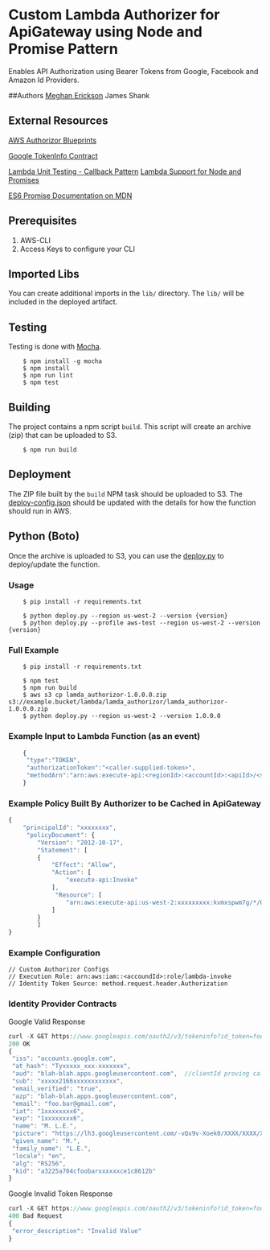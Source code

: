 # Custom Lambda Authorizer for ApiGateway using Node and Promise Pattern
Enables API Authorization using Bearer Tokens from Google, Facebook and Amazon Id Providers.

##Authors
[Meghan Erickson](https://www.linkedin.com/in/meghanerickson)
James Shank

## External Resources ##
[AWS Authorizor Blueprints](https://github.com/awslabs/aws-apigateway-lambda-authorizer-blueprints)

[Google TokenInfo Contract](https://developers.google.com/identity/sign-in/web/backend-auth#verify-the-integrity-of-the-id-token)

[Lambda Unit Testing - Callback Pattern](https://github.com/vandium-io/lambda-tester/blob/master/docs/main.md)
[Lambda Support for Node and Promises](https://blogs.aws.amazon.com/javascript/post/Tx3BZ2DC4XARUGG/Support-for-Promises-in-the-SDK)

[ES6 Promise Documentation on MDN](https://developer.mozilla.org/en-US/docs/Web/JavaScript/Reference/Global_Objects/Promise)

## Prerequisites
1. AWS-CLI
2. Access Keys to configure your CLI

## Imported Libs
You can create additional imports in the `lib/` directory. The `lib/` will be included in the deployed artifact.

## Testing
Testing is done with [Mocha](https://mochajs.org).

```
    $ npm install -g mocha
    $ npm install
    $ npm run lint
    $ npm test
```

## Building
The project contains a npm script `build`. This script will create an archive (zip) that can be uploaded to S3.

```
    $ npm run build
```

## Deployment
The ZIP file built by the `build` NPM task should be uploaded to S3. The [deploy-config.json](deploy-config.json) should 
be updated with the details for how the function should run in AWS. 

## Python (Boto)
Once the archive is uploaded to S3, you can use the [deploy.py](deploy.py) to deploy/update the function.

### Usage
```
    $ pip install -r requirements.txt
    
    $ python deploy.py --region us-west-2 --version {version}
    $ python deploy.py --profile aws-test --region us-west-2 --version {version}
```

### Full Example
```
    $ pip install -r requirements.txt
    
    $ npm test
    $ npm run build
    $ aws s3 cp lamda_authorizor-1.0.0.0.zip s3://example.bucket/lambda/lamda_authorizor/lamda_authorizor-1.0.0.0.zip
    $ python deploy.py --region us-west-2 --version 1.0.0.0
```

### Example Input to Lambda Function (as an event)
```JavaScript
    {
     "type":"TOKEN",
     "authorizationToken":"<caller-supplied-token>",
     "methodArn":"arn:aws:execute-api:<regionId>:<accountId>:<apiId>/<stage>/<method>/<resourcePath>"
    }
```
    
### Example Policy Built By Authorizer to be Cached in ApiGateway 
```JavaScript
{
    "principalId": "xxxxxxxx",
     "policyDocument": {
        "Version": "2012-10-17",
        "Statement": [
        {
            "Effect": "Allow",
            "Action": [
                "execute-api:Invoke"
            ],
             "Resource": [
                "arn:aws:execute-api:us-west-2:xxxxxxxxx:kvmxspwm7g/*/GET/"
            ]
        }
        ]
}
```

### Example Configuration
```
// Custom Authorizor Configs
// Execution Role: arn:aws:iam::<accoundId>:role/lambda-invoke
// Identity Token Source: method.request.header.Authorization
```

### Identity Provider Contracts
Google Valid Response
```JavaScript
curl -X GET https://www.googleapis.com/oauth2/v3/tokeninfo?id_token=foo
200 OK
{
 "iss": "accounts.google.com",
 "at_hash": "Tyxxxxx_xxx-xxxxxxx",
 "aud": "blah-blah.apps.googleusercontent.com",  //clientId proving call was made from our app
 "sub": "xxxxx2166xxxxxxxxxxxx",
 "email_verified": "true",
 "azp": "blah-blah.apps.googleusercontent.com",
 "email": "foo.bar@gmail.com",
 "iat": "1xxxxxxxx6",
 "exp": "1xxxxxxxx6",
 "name": "M. L.E.",
 "picture": "https://lh3.googleusercontent.com/-vQx9v-Xoek0/XXXX/XXXX/XXXX/s96-c/photo.jpg",
 "given_name": "M.",
 "family_name": "L.E.",
 "locale": "en",
 "alg": "RS256",
 "kid": "a3225a704cfoobarxxxxxxce1c8612b"
}
```

Google Invalid Token Response
```JavaScript
curl -X GET https://www.googleapis.com/oauth2/v3/tokeninfo?id_token=foo 
400 Bad Request
{
 "error_description": "Invalid Value"
}
```